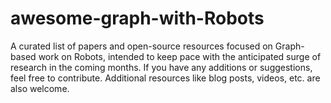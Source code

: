 # awesome-graph-with-Robots
A curated list of papers and open-source resources focused on Graph-based work on Robots, intended to keep pace with the anticipated surge of research in the coming months. If you have any additions or suggestions, feel free to contribute. Additional resources like blog posts, videos, etc. are also welcome.
